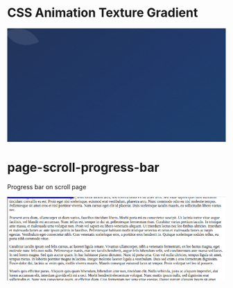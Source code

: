 # CSS Animation Texture Gradient

<img src="css-animation-gradient-texture/preview.png" alt="Animation Gradient Texture" />

# page-scroll-progress-bar

Progress bar on scroll page

<img src="./page-scroll-progress-bar/preview.png" alt="Scroll Progress Bar">